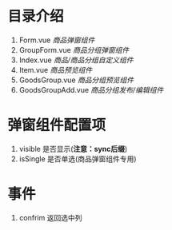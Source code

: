 # 目录介绍
1. Form.vue *商品弹窗组件*
2. GroupForm.vue *商品分组弹窗组件*
3. Index.vue *商品/商品分组自定义组件*
4. Item.vue *商品预览组件*
5. GoodsGroup.vue *商品分组预览组件*
6. GoodsGroupAdd.vue *商品分组发布/编辑组件*

# 弹窗组件配置项
1. visible    是否显示(**注意：sync后缀**)
2. isSingle 是否单选(商品弹窗组件专用)

# 事件
1. confrim 返回选中列